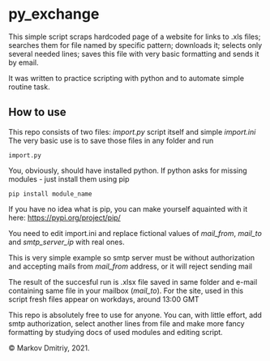 # py_exchange

This simple script scraps hardcoded page of a website for links to .xls files; 
searches them for file named by specific pattern;
downloads it; 
selects only several needed lines;
saves this file with very basic formatting and sends it by email.

It was written to practice scripting with python and to automate simple routine task.

## How to use

This repo consists of two files: *import.py* script itself and simple *import.ini*
The very basic use is to save those files in any folder and run 
```
import.py
```
You, obviously, should have installed python.
If python asks for missing modules - just install them using pip
```
pip install module_name
```
If you have no idea what is pip, you can make yourself aquainted with it here:
https://pypi.org/project/pip/

You need to edit import.ini and replace fictional values of 
_mail_from_, _mail_to_ and _smtp_server_ip_ with real ones.

This is very simple example so smtp server must be without authorization and accepting
mails from _mail_from_ address, or it will reject sending mail

The result of the succesful run is .xlsx file saved in same folder and e-mail containing 
same file in your mailbox (_mail_to_).
For the site, used in this script fresh files appear on workdays, around 13:00 GMT

This repo is absolutely free to use for anyone. You can, with little effort, add smtp 
authorization, select another lines from file and make more fancy formatting by 
studying docs of used modules and editing script.

© Markov Dmitriy, 2021.
